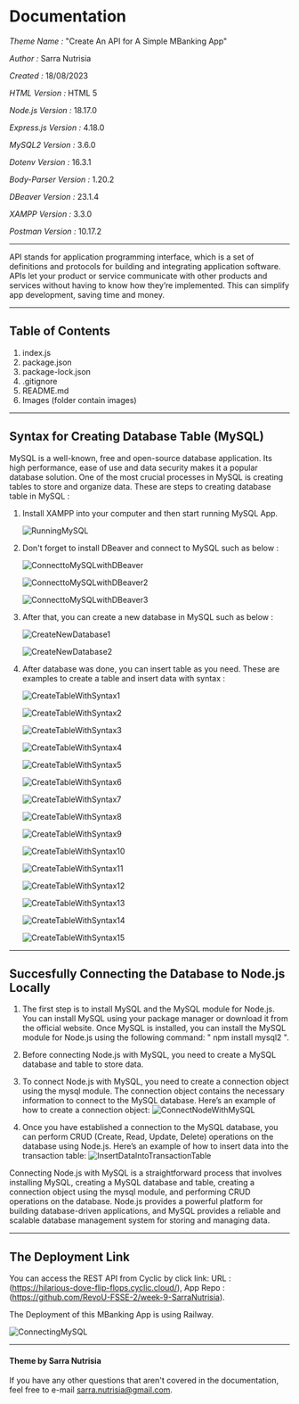 # Documentation
*Theme Name :* "Create An API for A Simple MBanking App"

*Author :* Sarra Nutrisia

*Created :* 18/08/2023 

*HTML Version :* HTML 5

*Node.js Version :* 18.17.0

*Express.js Version :* 4.18.0

*MySQL2 Version :* 3.6.0

*Dotenv Version :* 16.3.1

*Body-Parser Version :* 1.20.2

*DBeaver Version :* 23.1.4

*XAMPP Version :* 3.3.0

*Postman Version :* 10.17.2

***
API stands for application programming interface, which is a set of definitions and protocols for building and integrating application software. APIs let your product or service communicate with other products and services without having to know how they’re implemented. This can simplify app development, saving time and money. 
***

## Table of Contents
1. index.js
2. package.json
3. package-lock.json
4. .gitignore
5. README.md
6. Images (folder contain images)
   
   
***
## Syntax for Creating Database Table (MySQL)

MySQL is a well-known, free and open-source database application. Its high performance, ease of use and data security makes it a popular database solution. One of the most crucial processes in MySQL is creating tables to store and organize data. These are steps to creating database table in MySQL :

1. Install XAMPP into your computer and then start running MySQL App.
   
   ![RunningMySQL](Images/Running_MySQL_in_XAMPP.png)


2. Don't forget to install DBeaver and connect to MySQL such as below :
   
   ![ConnecttoMySQLwithDBeaver](Images/connect_to_database_mysql.png)

   ![ConnecttoMySQLwithDBeaver2](Images/Connection_settings.png)

   ![ConnecttoMySQLwithDBeaver3](Images/Connection_test.png)


3. After that, you can create a new database in MySQL such as below :
   
   ![CreateNewDatabase1](Images/Create_New_Database.png)

   ![CreateNewDatabase2](Images/Database_Name.png)


4. After database was done, you can insert table as you need. These are examples to create a table and insert 
   data with syntax :

   ![CreateTableWithSyntax1](Images/Create_New_Table.png)

   ![CreateTableWithSyntax2](Images/Naming_Table_User.png)

   ![CreateTableWithSyntax3](Images/Create_New_Column_Transaction_Table_user_id.png)

   ![CreateTableWithSyntax4](Images/Edit_Attribute_Column_Transaction_Table_id.png)

   ![CreateTableWithSyntax5](Images/New_Constraint_Primary_Key.png)

   ![CreateTableWithSyntax6](Images/Create_Constraint_For_Table_Transaction_id.png)

   ![CreateTableWithSyntax7](Images/Constraint_Success_Transaction_Table.png)

   ![CreateTableWithSyntax8](Images/Save_Column_Table_User.png)

   ![CreateTableWithSyntax9](Images/Persist_Changes_User_Table.png)

   ![CreateTableWithSyntax10](Images/Column_User_Table_After_Persist.png)

   ![CreateTableWithSyntax11](Images/Insert_Data_To_User_Table.png)

   ![CreateTableWithSyntax12](Images/Syntax_User_Table.png)

   ![CreateTableWithSyntax13](Images/How_To_Input_Syntax_Tb_User.png)

   ![CreateTableWithSyntax14](Images/Data_Insert_to_User_Table.png)

   ![CreateTableWithSyntax15](Images/Result_Insert_Data_User_Table.png)





***
## Succesfully Connecting the Database to Node.js Locally

1. The first step is to install MySQL and the MySQL module for Node.js. You can install MySQL using your package manager or download it from the official website. Once MySQL is installed, you can install the MySQL module for Node.js using the following command: " npm install mysql2 ".
   
2. Before connecting Node.js with MySQL, you need to create a MySQL database and table to store data.
   
3. To connect Node.js with MySQL, you need to create a connection object using the mysql module. The connection object contains the necessary information to connect to the MySQL database. Here’s an example of how to create a connection object:
![ConnectNodeWithMySQL](Images/Connect_Node_js_With_MySQL.png)

4. Once you have established a connection to the MySQL database, you can perform CRUD (Create, Read, Update, Delete) operations on the database using Node.js. Here’s an example of how to insert data into the transaction table:
![InsertDataIntoTransactionTable](Images/Insert_Data_Into_Table_Transaction.png)

Connecting Node.js with MySQL is a straightforward process that involves installing MySQL, creating a MySQL database and table, creating a connection object using the mysql module, and performing CRUD operations on the database. Node.js provides a powerful platform for building database-driven applications, and MySQL provides a reliable and scalable database management system for storing and managing data.

***





## The Deployment Link

You can access the REST API from Cyclic by click link: URL : (https://hilarious-dove-flip-flops.cyclic.cloud/), App Repo : (https://github.com/RevoU-FSSE-2/week-9-SarraNutrisia).

The Deployment of this MBanking App is using Railway. 

![ConnectingMySQL](Images/ConnectMySQL_to_Railway_Database.png)

***

#### Theme by Sarra Nutrisia
If you have any other questions that aren't covered in the documentation, feel free to e-mail <sarra.nutrisia@gmail.com>.
